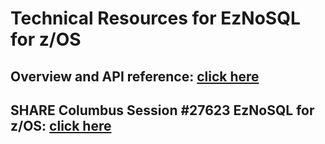 # Technical Resources for EzNoSQL for z/OS
## Overview and API reference: [click here](zNoSQL%20Documentation.md)
## SHARE Columbus Session #27623 EzNoSQL for z/OS: [click here](SHARE%20Columbus%20Session%23%2027623%20EzNoSQL%20.pdf)
